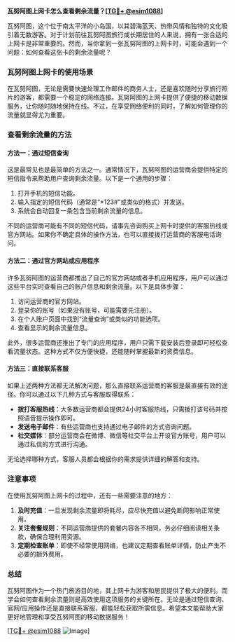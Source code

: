 **瓦努阿图上网卡怎么查看剩余流量？[[TG💪+ @esim1088](https://t.me/s/esim1088)]**

瓦努阿图，这个位于南太平洋的小岛国，以其碧海蓝天、热带风情和独特的文化吸引着无数游客。对于计划前往瓦努阿图旅行或长期居住的人来说，拥有一张合适的上网卡是非常重要的。然而，当你拿到一张瓦努阿图的上网卡时，可能会遇到一个问题：如何查看这张卡的剩余流量呢？

### 瓦努阿图上网卡的使用场景

在瓦努阿图，无论是需要快速处理工作邮件的商务人士，还是喜欢随时分享旅行照片的游客，都需要一个稳定的网络连接。瓦努阿图的上网卡提供了便捷的移动数据服务，让你随时随地保持在线。不过，在享受网络便利的同时，了解如何管理你的流量就显得尤为重要。

### 查看剩余流量的方法

#### 方法一：通过短信查询

这是最常见也是最简单的方法之一。通常情况下，瓦努阿图的运营商会提供特定的短信指令来帮助用户查询剩余流量。以下是一个通用的步骤：

1. 打开手机的短信功能。
2. 输入指定的短信代码（通常是“*123#”或类似的格式）并发送。
3. 系统会自动回复一条包含当前剩余流量的信息。

不同的运营商可能有不同的短信代码，请事先咨询购买上网卡时提供的客服热线或官方网站。如果你不确定具体的操作方法，也可以直接拨打运营商的客服电话询问。

#### 方法二：通过官方网站或应用程序

许多瓦努阿图的运营商都推出了自己的官方网站或者手机应用程序，用户可以通过这些平台实时查看自己的账户信息和剩余流量。以下是具体步骤：

1. 访问运营商的官方网站。
2. 登录你的账号（如果没有账号，可能需要先注册）。
3. 在个人账户页面中找到“流量查询”或类似的功能选项。
4. 查看显示的剩余流量信息。

此外，很多运营商还推出了专门的应用程序，用户只需下载安装后登录即可轻松查看流量状态。这种方式不仅方便快捷，还能随时掌握最新的资费信息。

#### 方法三：直接联系客服

如果上述两种方法都无法解决问题，那么直接联系运营商的客服是最直接有效的途径。你可以通过以下几种方式与客服取得联系：

- **拨打客服热线**：大多数运营商都会提供24小时客服热线，只需拨打该号码并按照语音提示操作即可。
- **发送电子邮件**：有些运营商也支持通过电子邮件的方式咨询问题。
- **社交媒体**：部分运营商会在微博、微信等社交平台上开设官方账号，用户可以通过私信的方式进行沟通。

无论选择哪种方式，客服人员都会根据你的需求提供详细的解答和支持。

### 注意事项

在使用瓦努阿图上网卡的过程中，还有一些需要注意的地方：

1. **及时充值**：一旦发现剩余流量即将耗尽，应尽快充值以避免断网影响正常使用。
2. **关注套餐规则**：不同运营商提供的套餐内容各不相同，务必仔细阅读相关条款，确保合理利用资源。
3. **定期检查账单**：即使不经常使用网络，也建议定期查看账单详情，防止产生不必要的额外费用。

### 总结

瓦努阿图作为一个热门旅游目的地，其上网卡为游客和居民提供了极大的便利。而学会如何查看剩余流量则是高效使用这项服务的关键所在。无论是通过短信查询、官网/应用操作还是直接联系客服，都能轻松获取所需信息。希望本文能帮助大家更好地管理和享受瓦努阿图的移动数据服务！

[[TG💪+ @esim1088](https://t.me/s/esim1088) ![Image](https://i.postimg.cc/4NQfJmqS/Snipaste-2025-05-13-00-14-12.png)]